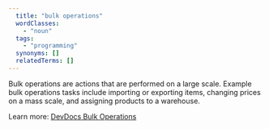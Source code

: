 ```yaml
---
  title: "bulk operations"
  wordClasses:
    - "noun"
  tags:
    - "programming"
  synonyms: []
  relatedTerms: []
---
```

Bulk operations are actions that are performed on a large scale. Example bulk operations tasks include importing or exporting items, changing prices on a mass scale, and assigning products to a warehouse.

Learn more: [DevDocs Bulk Operations](https://devdocs.magento.com/guides/v2.3/extension-dev-guide/message-queues/bulk-operations.html)
